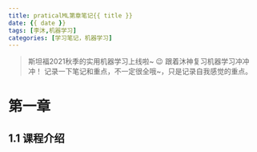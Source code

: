 ```yaml
---
title: praticalML第章笔记{{ title }}
date: {{ date }}
tags: [李沐,机器学习]
categories: [学习笔记，机器学习]
---
```


> 斯坦福2021秋季的实用机器学习上线啦~ :wink: 跟着沐神复习机器学习冲冲冲！ 记录一下笔记和重点，不一定很全哦~，只是记录自我感觉的重点。

# 第一章

## 1.1 课程介绍

